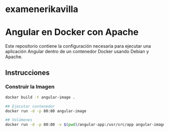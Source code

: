 ﻿# examenerikavilla

 # Angular en Docker con Apache

Este repositorio contiene la configuración necesaria para ejecutar una aplicación Angular dentro de un contenedor Docker usando Debian y Apache.

## Instrucciones

### Construir la Imagen
```bash
docker build -t angular-image .

## Ejecutar contenedor
docker run -d -p 80:80 angular-image

## Volúmenes 
docker run -d -p 80:80 -v $(pwd)/angular-app:/usr/src/app angular-image





